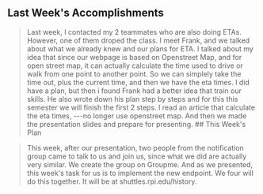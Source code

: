 ## Last Week's Accomplishments

> Last week, I contacted my 2 teammates who are also doing ETAs. However, one of them droped the class. I meet Frank, and we talked about what we already knew and our plans for ETA. I talked about my idea that since our webpage is based on Openstreet Map, and for open street map, it can actually calculate the time used to drive or walk from one point to another point. So we can simplely take the time out, plus the current time, and then we have the eta times. I did have a plan, but then i found Frank had a better idea that train our skills. He also wrote down his plan step by steps and for this this semester we will finish the first 2 steps. I read an article that calculate the eta times, ---no longer use openstreet map. And then we made the presentation slides and prepare for presenting. ## This Week's Plan

> This week, after our presentation, two people from the notification group came to talk to us and join us, since what we did are actually very similar. We create the group on Groupme. And as we presented, this week's task for us is to implement the new endpoint. We four will do this together. It will be at shuttles.rpi.edu/history. 
